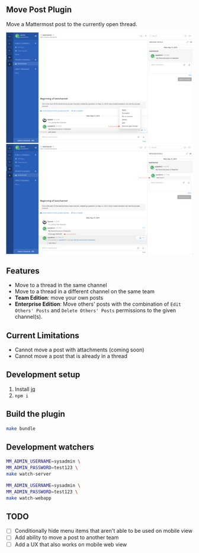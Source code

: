 Move Post Plugin
---

Move a Mattermost post to the currently open thread. 

![before](before-move.png "Before Move")
![after](after-move.png "After Move")

## Features

* Move to a thread in the same channel
* Move to a thread in a different channel on the same team
* **Team Edition**: move your own posts
* **Enterprise Edition**: Move others' posts with the combination of `Edit Others' Posts` and `Delete Others' Posts` permissions to the given channel(s).

## Current Limitations

* Cannot move a post with attachments (coming soon)
* Cannot move a post that is already in a thread

## Development setup

1) Install [jq](https://stedolan.github.io/jq/)
2) `npm i`

## Build the plugin

```bash
make bundle
```

## Development watchers

```bash
MM_ADMIN_USERNAME=sysadmin \
MM_ADMIN_PASSWORD=test123 \
make watch-server
```

```bash
MM_ADMIN_USERNAME=sysadmin \
MM_ADMIN_PASSWORD=test123 \
make watch-webapp
```

## TODO

- [ ] Conditionally hide menu items that aren't able to be used on mobile view
- [ ] Add ability to move a post to another team
- [ ] Add a UX that also works on mobile web view
